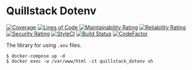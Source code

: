 # Quillstack Dotenv

[![Coverage](https://sonarcloud.io/api/project_badges/measure?project=quillstack_dotenv&metric=coverage)](https://sonarcloud.io/dashboard?id=quillstack_dotenv)
[![Lines of Code](https://sonarcloud.io/api/project_badges/measure?project=quillstack_dotenv&metric=ncloc)](https://sonarcloud.io/dashboard?id=quillstack_dotenv)
[![Maintainability Rating](https://sonarcloud.io/api/project_badges/measure?project=quillstack_dotenv&metric=sqale_rating)](https://sonarcloud.io/dashboard?id=quillstack_dotenv)
[![Reliability Rating](https://sonarcloud.io/api/project_badges/measure?project=quillstack_dotenv&metric=reliability_rating)](https://sonarcloud.io/dashboard?id=quillstack_dotenv)
[![Security Rating](https://sonarcloud.io/api/project_badges/measure?project=quillstack_dotenv&metric=security_rating)](https://sonarcloud.io/dashboard?id=quillstack_dotenv)
[![StyleCI](https://github.styleci.io/repos/303510748/shield?branch=main)](https://github.styleci.io/repos/303510748?branch=main)
[![Build Status](https://scrutinizer-ci.com/g/quillstack/dotenv/badges/build.png?b=main)](https://scrutinizer-ci.com/g/quillstack/dotenv/build-status/main)
[![CodeFactor](https://www.codefactor.io/repository/github/quillstack/dotenv/badge)](https://www.codefactor.io/repository/github/quillstack/dotenv)

The library for using `.env` files.

```shell
$ docker-compose up -d
$ docker exec -w /var/www/html -it quillstack_dotenv sh
```
